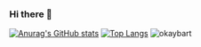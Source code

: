 ### Hi there 👋

<!--
**Warblade7/Warblade7** is a ✨ _special_ ✨ repository because its `README.md` (this file) appears on your GitHub profile.

Here are some ideas to get you started:

- 🔭 I’m currently working on ...
- 🌱 I’m currently learning ...
- 👯 I’m looking to collaborate on ...
- 🤔 I’m looking for help with ...
- 💬 Ask me about ...
- 📫 How to reach me: ...
- 😄 Pronouns: ...
- ⚡ Fun fact: ...
-->
[![Anurag's GitHub stats](https://github-readme-stats.vercel.app/api?username=Warblade7&theme=dracula)](https://github.com/anuraghazra/github-readme-stats)
[![Top Langs](https://github-readme-stats.vercel.app/api/top-langs/?username=Warblade7&layout=compact&theme=dracula)](https://github.com/anuraghazra/github-readme-stats)
![okaybart](https://user-images.githubusercontent.com/51704221/214466815-c8a6d048-4c64-4e9a-9bfc-205d708b0edd.png)
